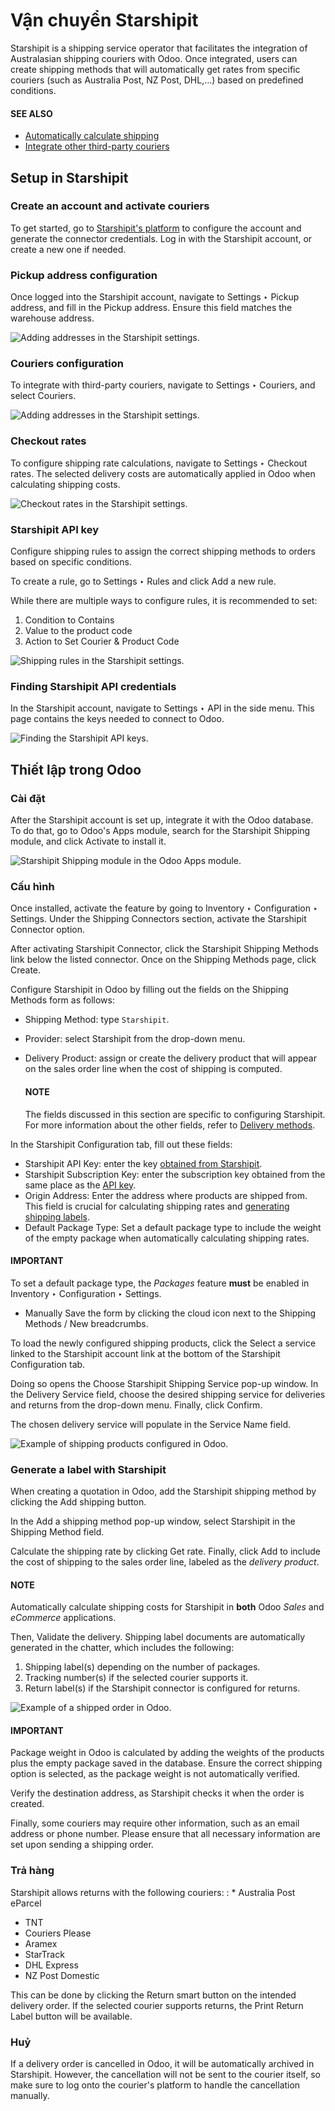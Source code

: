 # Vận chuyển Starshipit

Starshipit is a shipping service operator that facilitates the integration of Australasian
shipping couriers with Odoo. Once integrated, users can create shipping methods that will
automatically get rates from specific couriers (such as Australia Post, NZ Post, DHL,...)
based on predefined conditions.

#### SEE ALSO
- [Automatically calculate shipping](../setup_configuration.md)
- [Integrate other third-party couriers](third_party_shipper.md)

## Setup in Starshipit

### Create an account and activate couriers

To get started, go to [Starshipit's platform](https://starshipit.com/) to configure the account
and generate the connector credentials. Log in with the Starshipit account, or create a new one if
needed.

### Pickup address configuration

Once logged into the Starshipit account, navigate to Settings ‣ Pickup address,
and fill in the Pickup address. Ensure this field matches the warehouse address.

![Adding addresses in the Starshipit settings.](../../../../../_images/starshipit-settings-address.png)

### Couriers configuration

To integrate with third-party couriers, navigate to Settings ‣ Couriers, and
select Couriers.

![Adding addresses in the Starshipit settings.](../../../../../_images/starshipit-settings-couriers.png)

### Checkout rates

To configure shipping rate calculations, navigate to Settings ‣ Checkout rates.
The selected delivery costs are automatically applied in Odoo when calculating shipping costs.

![Checkout rates in the Starshipit settings.](../../../../../_images/starshipit-checkout-rate.png)

### Starshipit API key

Configure shipping rules to assign the correct shipping methods to orders based on specific
conditions.

To create a rule, go to Settings ‣ Rules and click Add a new rule.

While there are multiple ways to configure rules, it is recommended to set:

1. Condition to Contains
2. Value to the product code
3. Action to Set Courier & Product Code

![Shipping rules in the Starshipit settings.](../../../../../_images/starshipit-rules.png)

<a id="inventory-shipping-receiving-star-api"></a>

### Finding Starshipit API credentials

In the Starshipit account, navigate to Settings ‣ API in the side menu.
This page contains the  keys needed to connect to
Odoo.

![Finding the Starshipit API keys.](../../../../../_images/starshipit-settings-api.png)

## Thiết lập trong Odoo

### Cài đặt

After the Starshipit account is set up, integrate it with the Odoo database. To do that, go to
Odoo's Apps module, search for the Starshipit Shipping module, and click
Activate to install it.

![Starshipit Shipping module in the Odoo Apps module.](../../../../../_images/starshipit-app.png)

### Cấu hình

Once installed, activate the feature by going to Inventory ‣ Configuration ‣
Settings. Under the Shipping Connectors section, activate the Starshipit
Connector option.

After activating Starshipit Connector, click the Starshipit Shipping Methods
link below the listed connector. Once on the Shipping Methods page, click
Create.

Configure Starshipit in Odoo by filling out the fields on the Shipping Methods form as
follows:

- Shipping Method: type `Starshipit`.
- Provider: select Starshipit from the drop-down menu.
- Delivery Product: assign or create the delivery product that will appear on the sales
  order line when the cost of shipping is computed.

  #### NOTE
  The fields discussed in this section are specific to configuring Starshipit. For more information
  about the other fields, refer to [Delivery methods](../setup_configuration.md).

In the Starshipit Configuration tab, fill out these fields:

- Starshipit API Key: enter the  key
  [obtained from Starshipit](#inventory-shipping-receiving-star-api).
- Starshipit Subscription Key: enter the subscription key obtained from the same place
  as the [API key](#inventory-shipping-receiving-star-api).
- Origin Address: Enter the address where products are shipped from. This field is
  crucial for calculating shipping rates and [generating shipping labels](#inventory-shipping-receiving-star-label).
- Default Package Type: Set a default package type to include the weight of the empty
  package when automatically calculating shipping rates.

#### IMPORTANT
To set a default package type, the *Packages* feature **must** be enabled in
Inventory ‣ Configuration ‣ Settings.

- Manually Save the form by clicking the cloud icon next to the Shipping
  Methods / New breadcrumbs.

To load the newly configured shipping products, click the Select a service linked to the
Starshipit account link at the bottom of the Starshipit Configuration tab.

Doing so opens the Choose Starshipit Shipping Service pop-up window. In the
Delivery Service field, choose the desired shipping service for deliveries and returns
from the drop-down menu. Finally, click Confirm.

The chosen delivery service will populate in the Service Name field.

![Example of shipping products configured in Odoo.](../../../../../_images/starshipit-configuration.png)

<a id="inventory-shipping-receiving-star-label"></a>

### Generate a label with Starshipit

When creating a quotation in Odoo, add the Starshipit shipping method by clicking the Add
shipping button.

In the Add a shipping method pop-up window, select Starshipit in the Shipping
Method field.

Calculate the shipping rate by clicking Get rate.
Finally, click Add to include the cost of shipping to the sales order line, labeled as
the *delivery product*.

#### NOTE
Automatically calculate shipping costs for Starshipit in **both** Odoo *Sales* and *eCommerce*
applications.

Then, Validate the delivery. Shipping label documents are automatically generated in the
chatter, which includes the following:

1. Shipping label(s) depending on the number of packages.
2. Tracking number(s) if the selected courier supports it.
3. Return label(s) if the Starshipit connector is configured for returns.

![Example of a shipped order in Odoo.](../../../../../_images/starshipit-shipping.png)

#### IMPORTANT
Package weight in Odoo is calculated by adding the weights of the products plus the empty package
saved in the database. Ensure the correct shipping option is selected, as the package weight is
not automatically verified.

Verify the destination address, as Starshipit checks it when the order is created.

Finally, some couriers may require other information, such as an email address or phone number.
Please ensure that all necessary information are set upon sending a shipping order.

### Trả hàng

Starshipit allows returns with the following couriers:
: * Australia Post eParcel
  * TNT
  * Couriers Please
  * Aramex
  * StarTrack
  * DHL Express
  * NZ Post Domestic

This can be done by clicking the Return smart button on the intended delivery order.
If the selected courier supports returns, the Print Return Label button will be
available.

### Huỷ

If a delivery order is cancelled in Odoo, it will be automatically archived in Starshipit.
However, the cancellation will not be sent to the courier itself, so make sure to log onto the
courier's platform to handle the cancellation manually.
